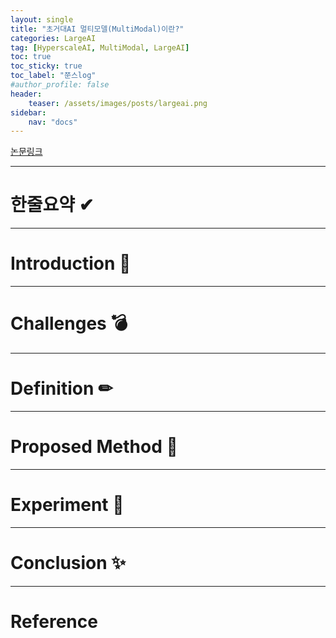 ```yaml
---
layout: single
title: "초거대AI 멀티모델(MultiModal)이란?"
categories: LargeAI
tag: [HyperscaleAI, MultiModal, LargeAI]
toc: true
toc_sticky: true
toc_label: "쭌스log"
#author_profile: false
header:
    teaser: /assets/images/posts/largeai.png
sidebar:
    nav: "docs"
---
```


[논문링크]()

****
# 한줄요약 ✔


****
# Introduction 🙌


****
# Challenges 💣


****
# Definition ✏

****
# Proposed Method 🧿


****
# Experiment 👀


****
# Conclusion ✨


****
# Reference